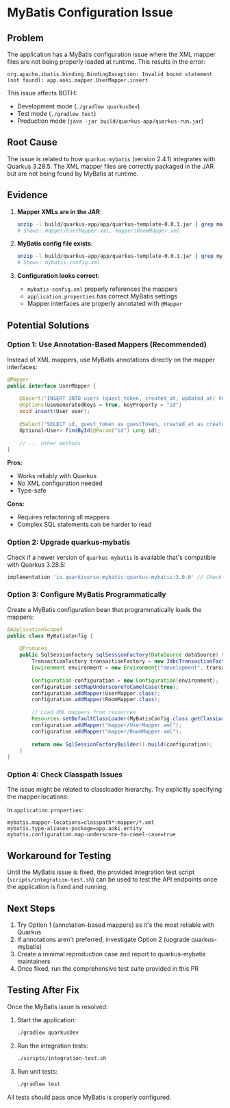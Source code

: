 # MyBatis Configuration Issue

## Problem

The application has a MyBatis configuration issue where the XML mapper files are not being properly loaded at runtime. This results in the error:

```
org.apache.ibatis.binding.BindingException: Invalid bound statement (not found): app.aoki.mapper.UserMapper.insert
```

This issue affects BOTH:
- Development mode (`./gradlew quarkusDev`)
- Test mode (`./gradlew test`)
- Production mode (`java -jar build/quarkus-app/quarkus-run.jar`)

## Root Cause

The issue is related to how `quarkus-mybatis` (version 2.4.1) integrates with Quarkus 3.28.5. The XML mapper files are correctly packaged in the JAR but are not being found by MyBatis at runtime.

## Evidence

1. **Mapper XMLs are in the JAR**:
   ```bash
   unzip -l build/quarkus-app/app/quarkus-template-0.0.1.jar | grep mapper
   # Shows: mapper/UserMapper.xml, mapper/RoomMapper.xml
   ```

2. **MyBatis config file exists**:
   ```bash
   unzip -l build/quarkus-app/app/quarkus-template-0.0.1.jar | grep mybatis
   # Shows: mybatis-config.xml
   ```

3. **Configuration looks correct**:
   - `mybatis-config.xml` properly references the mappers
   - `application.properties` has correct MyBatis settings
   - Mapper interfaces are properly annotated with `@Mapper`

## Potential Solutions

### Option 1: Use Annotation-Based Mappers (Recommended)

Instead of XML mappers, use MyBatis annotations directly on the mapper interfaces:

```java
@Mapper
public interface UserMapper {
    
    @Insert("INSERT INTO users (guest_token, created_at, updated_at) VALUES (#{guestToken}, #{createdAt}, #{updatedAt})")
    @Options(useGeneratedKeys = true, keyProperty = "id")
    void insert(User user);
    
    @Select("SELECT id, guest_token as guestToken, created_at as createdAt, updated_at as updatedAt FROM users WHERE id = #{id}")
    Optional<User> findById(@Param("id") Long id);
    
    // ... other methods
}
```

**Pros:**
- Works reliably with Quarkus
- No XML configuration needed
- Type-safe

**Cons:**
- Requires refactoring all mappers
- Complex SQL statements can be harder to read

### Option 2: Upgrade quarkus-mybatis

Check if a newer version of `quarkus-mybatis` is available that's compatible with Quarkus 3.28.5:

```gradle
implementation 'io.quarkiverse.mybatis:quarkus-mybatis:3.0.0' // Check latest version
```

### Option 3: Configure MyBatis Programmatically

Create a MyBatis configuration bean that programmatically loads the mappers:

```java
@ApplicationScoped
public class MyBatisConfig {
    
    @Produces
    public SqlSessionFactory sqlSessionFactory(DataSource dataSource) throws Exception {
        TransactionFactory transactionFactory = new JdbcTransactionFactory();
        Environment environment = new Environment("development", transactionFactory, dataSource);
        
        Configuration configuration = new Configuration(environment);
        configuration.setMapUnderscoreToCamelCase(true);
        configuration.addMapper(UserMapper.class);
        configuration.addMapper(RoomMapper.class);
        
        // Load XML mappers from resources
        Resources.setDefaultClassLoader(MyBatisConfig.class.getClassLoader());
        configuration.addMapper("mapper/UserMapper.xml");
        configuration.addMapper("mapper/RoomMapper.xml");
        
        return new SqlSessionFactoryBuilder().build(configuration);
    }
}
```

### Option 4: Check Classpath Issues

The issue might be related to classloader hierarchy. Try explicitly specifying the mapper locations:

In `application.properties`:
```properties
mybatis.mapper-locations=classpath*:mapper/*.xml
mybatis.type-aliases-package=app.aoki.entity
mybatis.configuration.map-underscore-to-camel-case=true
```

##  Workaround for Testing

Until the MyBatis issue is fixed, the provided integration test script (`scripts/integration-test.sh`) can be used to test the API endpoints once the application is fixed and running.

## Next Steps

1. Try Option 1 (annotation-based mappers) as it's the most reliable with Quarkus
2. If annotations aren't preferred, investigate Option 2 (upgrade quarkus-mybatis)
3. Create a minimal reproduction case and report to quarkus-mybatis maintainers
4. Once fixed, run the comprehensive test suite provided in this PR

## Testing After Fix

Once the MyBatis issue is resolved:

1. Start the application:
   ```bash
   ./gradlew quarkusDev
   ```

2. Run the integration tests:
   ```bash
   ./scripts/integration-test.sh
   ```

3. Run unit tests:
   ```bash
   ./gradlew test
   ```

All tests should pass once MyBatis is properly configured.
